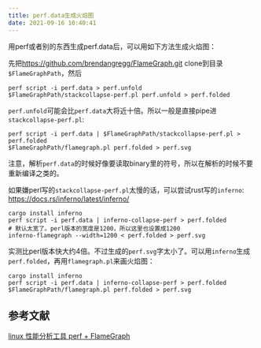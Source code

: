 ```yaml
---
title: perf.data生成火焰图
date: 2021-09-16 10:40:41
---
```


用perf或者别的东西生成perf.data后，可以用如下方法生成火焰图：

先把<https://github.com/brendangregg/FlameGraph.git> clone到目录`$FlameGraphPath`，然后

```shell
perf script -i perf.data > perf.unfold
$FlameGraphPath/stackcollapse-perf.pl perf.unfold > perf.folded
```

`perf.unfold`可能会比`perf.data`大将近十倍。所以一般是直接pipe进`stackcollapse-perf.pl`:

```shell
perf script -i perf.data | $FlameGraphPath/stackcollapse-perf.pl > perf.folded
$FlameGraphPath/flamegraph.pl perf.folded > perf.svg
```

注意，解析`perf.data`的时候好像要读取binary里的符号，所以在解析的时候不要重新编译之类的。

如果嫌perl写的`stackcollapse-perf.pl`太慢的话，可以尝试rust写的`inferno`: <https://docs.rs/inferno/latest/inferno/>

```shell
cargo install inferno
perf script -i perf.data | inferno-collapse-perf > perf.folded
# 默认太宽了。perl版本的宽度是1200，所以这里也设置成1200
inferno-flamegraph --width=1200 < perf.folded > perf.svg
```

实测比perl版本快大约4倍。不过生成的`perf.svg`字太小了。可以用`inferno`生成`perf.folded`，再用`flamegraph.pl`来画火焰图：

```shell
cargo install inferno
perf script -i perf.data | inferno-collapse-perf > perf.folded
$FlameGraphPath/flamegraph.pl perf.folded > perf.svg
```

## 参考文献

[linux 性能分析工具 perf + FlameGraph](https://www.cnblogs.com/lausaa/p/12098716.html)
